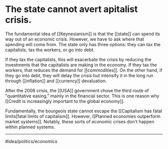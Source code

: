 # The state cannot avert apitalist crisis.
The fundamental idea of [[Keynesianism]] is that the [[state]] can spend its way out of an economic crisis. However, we have to ask where that spending will come from. The state only has three options: they can tax the capitalists, tax the workers, or go into debt. 

If they tax the capitalists, this will exacerbate the crisis by reducing the investments that the capitalists are making in the economy. If they tax the workers, that reduces the demand for [[commodities]]. On the other hand, if they go into debt, they will delay the crisis but intensify it in the long run through [[inflation]] and [[currency]] devaluation. 

After the 2008 crisis, the [[USA]] government chose the third route of "quantitative easing," mainly in the financial sector. This is one reason why [[Credit is increasingly important to the global economy]]. 

Fundamentally, the bourgeois state cannot escape the [[Capitalism has fatal limits|fatal limits of capitalism]]. However, [[Planned economies outperform market systems]]. Notably, these sorts of economic crises don't happen within planned systems. 

---
#idea/politics/economics 